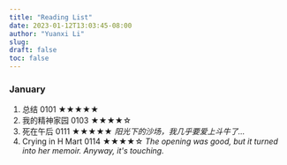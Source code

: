 ```yaml
---
title: "Reading List"
date: 2023-01-12T13:03:45-08:00
author: "Yuanxi Li"
slug:
draft: false
toc: false
---
```


### January

1. 总结 0101 ★★★★★
2. 我的精神家园 0103 ★★★★☆
3. 死在午后 0111 ★★★★★ *阳光下的沙场，我几乎要爱上斗牛了...*
4. Crying in H Mart 0114 ★★★★☆ *The opening was good, but it turned into her memoir. Anyway, it's touching.*
